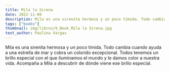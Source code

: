 ```yaml
---
title: Mila la Sirena
date: 2022-11-09
description: Mila es una sirenita hermosa y un poco tímida. Todo cambia cuando ayuda a una estrella de mar y cobra un colorido excepcional.
tags: ["books"]
thumbnail: img/libros/9_Book_Mila la Sirena.jpg
text_author: Paulina Vargas
---
```


Mila es una sirenita hermosa y un poco tímida. Todo cambia cuando ayuda a una estrella de mar y cobra un colorido excepcional. Todos tenemos un brillo especial con el que iluminamos el mundo y le damos color a nuestra vida. Acompaña a Mila a descubrir de dónde viene ese brillo especial.